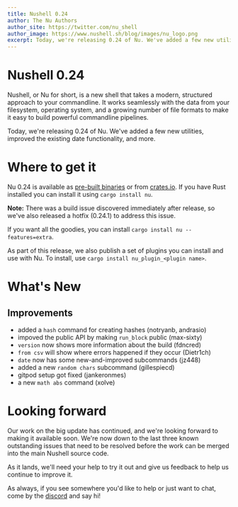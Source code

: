 ```yaml
---
title: Nushell 0.24
author: The Nu Authors
author_site: https://twitter.com/nu_shell
author_image: https://www.nushell.sh/blog/images/nu_logo.png
excerpt: Today, we're releasing 0.24 of Nu. We've added a few new utilities, improved the existing date functionality, and more.
---
```


# Nushell 0.24

Nushell, or Nu for short, is a new shell that takes a modern, structured approach to your commandline. It works seamlessly with the data from your filesystem, operating system, and a growing number of file formats to make it easy to build powerful commandline pipelines.

Today, we're releasing 0.24 of Nu. We've added a few new utilities, improved the existing date functionality, and more.

<!-- more -->

# Where to get it

Nu 0.24 is available as [pre-built binaries](https://github.com/nushell/nushell/releases/tag/0.24.1) or from [crates.io](https://crates.io/crates/nu). If you have Rust installed you can install it using `cargo install nu`.

**Note:** There was a build issue discovered immediately after release, so we've also released a hotfix (0.24.1) to address this issue.

If you want all the goodies, you can install `cargo install nu --features=extra`.

As part of this release, we also publish a set of plugins you can install and use with Nu. To install, use `cargo install nu_plugin_<plugin name>`.

# What's New

## Improvements

- added a `hash` command for creating hashes (notryanb, andrasio)
- impoved the public API by making `run_block` public (max-sixty)
- `version` now shows more information about the build (fdncred)
- `from csv` will show where errors happened if they occur (Dietr1ch)
- `date` now has some new-and-improved subcommands (jz448)
- added a new `random chars` subcommand (gillespiecd)
- gitpod setup got fixed (jankeronmes)
- a new `math abs` command (xolve)

# Looking forward

Our work on the big update has continued, and we're looking forward to making it available soon. We're now down to the last three known outstanding issues that need to be resolved before the work can be merged into the main Nushell source code.

As it lands, we'll need your help to try it out and give us feedback to help us continue to improve it.

As always, if you see somewhere you'd like to help or just want to chat, come by the [discord](https://discord.gg/NtAbbGn) and say hi!
